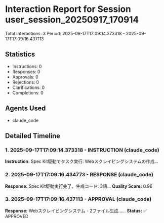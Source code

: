 # Interaction Report for Session user_session_20250917_170914

Total Interactions: 3
Period: 2025-09-17T17:09:14.373318 - 2025-09-17T17:09:16.437113

## Statistics
- Instructions: 0
- Responses: 0
- Approvals: 0
- Rejections: 0
- Clarifications: 0
- Completions: 0

## Agents Used
- claude_code

## Detailed Timeline

### 1. 2025-09-17T17:09:14.373318 - INSTRUCTION (claude_code)
**Instruction:** Spec Kit駆動でタスク実行: Webスクレイピングシステムの作成...

### 2. 2025-09-17T17:09:16.434773 - RESPONSE (claude_code)
**Response:** Spec Kit駆動実行完了。生成コード: 3語...
**Quality Score:** 0.96

### 3. 2025-09-17T17:09:16.437113 - APPROVAL (claude_code)
**Response:** Webスクレイピングシステム - 2ファイル生成......
**Status:** ✅ APPROVED
